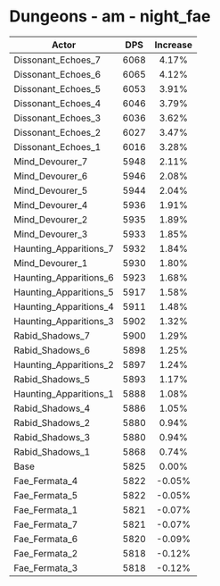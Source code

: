 # Dungeons - am - night_fae
| Actor | DPS | Increase |
|---|:---:|:---:|
|Dissonant_Echoes_7|6068|4.17%|
|Dissonant_Echoes_6|6065|4.12%|
|Dissonant_Echoes_5|6053|3.91%|
|Dissonant_Echoes_4|6046|3.79%|
|Dissonant_Echoes_3|6036|3.62%|
|Dissonant_Echoes_2|6027|3.47%|
|Dissonant_Echoes_1|6016|3.28%|
|Mind_Devourer_7|5948|2.11%|
|Mind_Devourer_6|5946|2.08%|
|Mind_Devourer_5|5944|2.04%|
|Mind_Devourer_4|5936|1.91%|
|Mind_Devourer_2|5935|1.89%|
|Mind_Devourer_3|5933|1.85%|
|Haunting_Apparitions_7|5932|1.84%|
|Mind_Devourer_1|5930|1.80%|
|Haunting_Apparitions_6|5923|1.68%|
|Haunting_Apparitions_5|5917|1.58%|
|Haunting_Apparitions_4|5911|1.48%|
|Haunting_Apparitions_3|5902|1.32%|
|Rabid_Shadows_7|5900|1.29%|
|Rabid_Shadows_6|5898|1.25%|
|Haunting_Apparitions_2|5897|1.24%|
|Rabid_Shadows_5|5893|1.17%|
|Haunting_Apparitions_1|5888|1.08%|
|Rabid_Shadows_4|5886|1.05%|
|Rabid_Shadows_2|5880|0.94%|
|Rabid_Shadows_3|5880|0.94%|
|Rabid_Shadows_1|5868|0.74%|
|Base|5825|0.00%|
|Fae_Fermata_4|5822|-0.05%|
|Fae_Fermata_5|5822|-0.05%|
|Fae_Fermata_1|5821|-0.07%|
|Fae_Fermata_7|5821|-0.07%|
|Fae_Fermata_6|5820|-0.09%|
|Fae_Fermata_2|5818|-0.12%|
|Fae_Fermata_3|5818|-0.12%|

